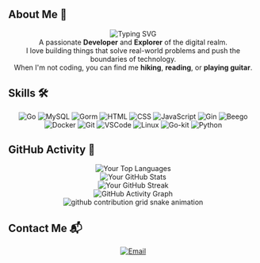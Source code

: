 <!-- Start of the README.md file -->

<!-- About Me Section -->
<h2>About Me 💜</h2>
<p align="center">
  <img src="https://readme-typing-svg.demolab.com/?lines=👋+Hello+World!+I'm+You+AnChi." alt="Typing SVG">
  <br>
  A passionate <strong>Developer</strong> and <strong>Explorer</strong> of the digital realm.<br>
  I love building things that solve real-world problems and push the boundaries of technology.<br>
  When I'm not coding, you can find me <strong>hiking</strong>, <strong>reading</strong>, or <strong>playing guitar</strong>.
</p>

<!-- Skills Section -->
<h2>Skills 🛠️</h2>
<p align="center">
  <img src="https://img.shields.io/badge/Go-Golang-blue?logo=go&logoColor=white" alt="Go">

  <!-- MySQL -->
  <img src="https://img.shields.io/badge/MySQL-00758F?style=flat-square&logo=mysql&logoColor=white" alt="MySQL">

  <!-- Gorm -->
  <img src="https://img.shields.io/badge/Gorm-3776AB?style=flat-square&logo=go&logoColor=white" alt="Gorm">

  <!-- HTML -->
  <img src="https://img.shields.io/badge/HTML5-E34F26?style=flat-square&logo=html5&logoColor=white" alt="HTML">

  <!-- CSS -->
  <img src="https://img.shields.io/badge/CSS3-1572B6?style=flat-square&logo=css3&logoColor=white" alt="CSS">

  <!-- JavaScript -->
  <img src="https://img.shields.io/badge/JavaScript-F7DF1E?style=flat-square&logo=javascript&logoColor=black" alt="JavaScript">

  <!-- Gin -->
  <img src="https://img.shields.io/badge/Gin-3776AB?style=flat-square&logo=go&logoColor=white" alt="Gin">

  <!-- Beego -->
  <img src="https://img.shields.io/badge/Beego-3776AB?style=flat-square&logo=go&logoColor=white" alt="Beego">

  <!-- Docker -->
  <img src="https://img.shields.io/badge/Docker-2496ED?style=flat-square&logo=docker&logoColor=white" alt="Docker">

  <!-- Git -->
  <img src="https://img.shields.io/badge/Git-181717?style=flat-square&logo=git&logoColor=white" alt="Git">

  <!-- VSCode -->
  <img src="https://img.shields.io/badge/VSCode-0078D7?style=flat-square&logo=visual-studio-code&logoColor=white" alt="VSCode">

  <!-- Linux -->
  <img src="https://img.shields.io/badge/Linux-FCC624?style=flat-square&logo=linux&logoColor=black" alt="Linux">

  <!-- Go-kit -->
  <img src="https://img.shields.io/badge/Go-kit-3776AB?style=flat-square&logo=go&logoColor=white" alt="Go-kit">

  <!-- Python -->
  <img src="https://img.shields.io/badge/Python-3776AB?style=flat-square&logo=python&logoColor=white" alt="Python">
</p>

<!-- Header Section -->
<h2>GitHub Activity 🌟</h2>
<div align="center">
  <img src="https://github-readme-stats.vercel.app/api/top-langs/?username=YouAnChi&langs_count=10&theme=radical" alt="Your Top Languages">
  <br>
  <img src="https://github-readme-stats.vercel.app/api?username=YouAnChi&show_icons=true&theme=radical" alt="Your GitHub Stats">
  <br>
  <img src="https://github-readme-streak-stats.herokuapp.com/?user=YouAnChi&theme=radical" alt="Your GitHub Streak">
  <br>
  <img src="https://github-readme-activity-graph.vercel.app/graph?username=YouAnChi&theme=xcode" alt="GitHub Activity Graph">
  <br>
  <picture>
  <source media="(prefers-color-scheme: dark)" srcset="https://raw.githubusercontent.com/YouAnChi/YouAnChi/output/github-contribution-grid-snake-dark.svg">
  <source media="(prefers-color-scheme: light)" srcset="https://raw.githubusercontent.com/YouAnChi/YouAnChi/output/github-contribution-grid-snake.svg">
  <img alt="github contribution grid snake animation" src="https://raw.githubusercontent.com/TYouAnChi/YouAnChi/output/github-contribution-grid-snake.svg">
</picture>
</div>
<!-- Contact Section -->
<h2>Contact Me 📬</h2>
<p align="center">
  <a href="mailto:youanchi@foxmail.com" target="_blank">
    <img src="https://img.shields.io/badge/Email-EA4335?style=for-the-badge&logo=gmail&logoColor=white" alt="Email">
  </a>
</p>
